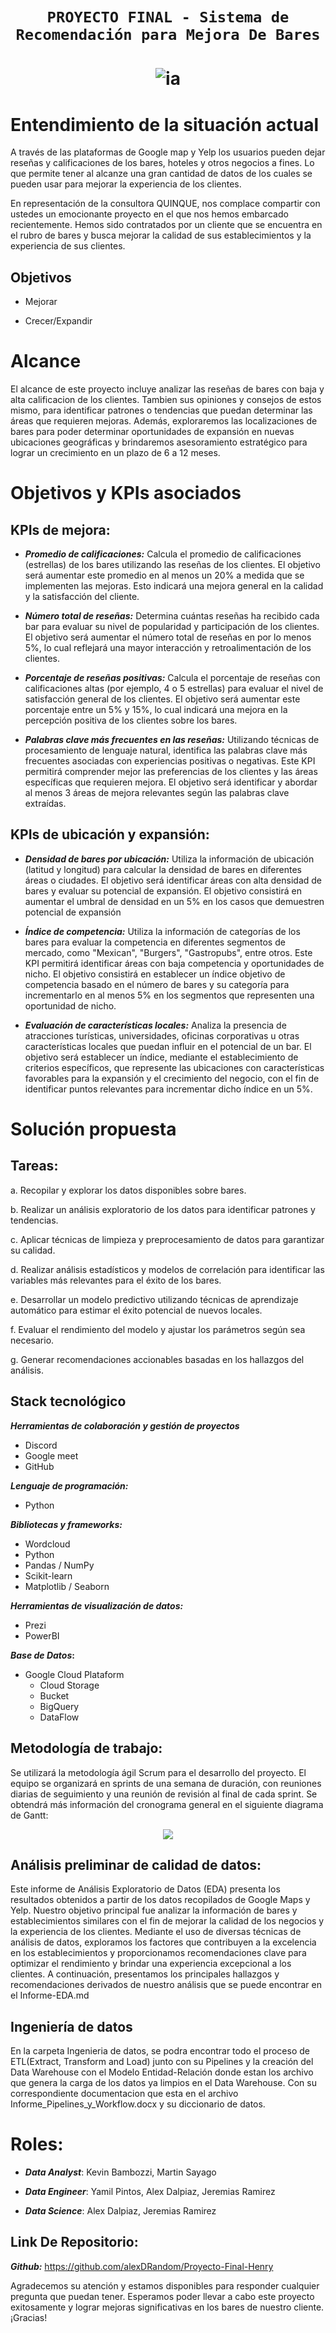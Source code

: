 # <h1 align=center>**`PROYECTO FINAL - Sistema de Recomendación para Mejora De Bares`**</h1>

# <h1 align=center> ![ia](https://emoji.slack-edge.com/TPRS7H4PN/henry-pm/4658c1bc769b53ae.png) </h1>


# Entendimiento de la situación actual

A través de las plataformas de Google map y Yelp los usuarios pueden dejar reseñas  y calificaciones de los bares, hoteles y otros negocios a fines. Lo que permite tener al alcanze una gran cantidad de datos de los cuales se pueden usar para mejorar la experiencia de los clientes.

En representación de la consultora QUINQUE, nos complace compartir con ustedes un emocionante proyecto en el que nos hemos embarcado recientemente. Hemos sido contratados por un cliente que se encuentra en el rubro de bares y busca mejorar la calidad de sus establecimientos y la experiencia de sus clientes.



## Objetivos


- Mejorar 

- Crecer/Expandir


# Alcance

El alcance de este proyecto incluye analizar las reseñas de bares con baja y alta calificacion de los clientes. Tambien sus opiniones y consejos de estos mismo, para identificar patrones o tendencias que puedan determinar las áreas que requieren mejoras. Además, exploraremos las localizaciones de bares para poder determinar oportunidades de expansión en nuevas ubicaciones geográficas y brindaremos asesoramiento estratégico para lograr un crecimiento en un plazo de 6 a 12 meses.


# Objetivos y KPIs asociados

## KPIs de mejora:

- **_Promedio de calificaciones:_** Calcula el promedio de calificaciones (estrellas) de los bares utilizando las reseñas de los clientes. El objetivo será aumentar este promedio en al menos un 20% a medida que se implementen las mejoras. Esto indicará una mejora general en la calidad y la satisfacción del cliente.

- **_Número total de reseñas:_** Determina cuántas reseñas ha recibido cada bar para evaluar su nivel de popularidad y participación de los clientes. El objetivo será aumentar el número total de reseñas en por lo menos 5%, lo cual reflejará una mayor interacción y retroalimentación de los clientes.

- **_Porcentaje de reseñas positivas:_** Calcula el porcentaje de reseñas con calificaciones altas (por ejemplo, 4 o 5 estrellas) para evaluar el nivel de satisfacción general de los clientes. El objetivo será aumentar este porcentaje entre un 5% y 15%, lo cual indicará una mejora en la percepción positiva de los clientes sobre los bares.

- **_Palabras clave más frecuentes en las reseñas:_** Utilizando técnicas de procesamiento de lenguaje natural, identifica las palabras clave más frecuentes asociadas con experiencias positivas o negativas. Este KPI permitirá comprender mejor las preferencias de los clientes y las áreas específicas que requieren mejora. El objetivo será identificar y abordar al menos 3 áreas de mejora relevantes según las palabras clave extraídas.

## KPIs de ubicación y expansión:

- **_Densidad de bares por ubicación:_** Utiliza la información de ubicación (latitud y longitud) para calcular la densidad de bares en diferentes áreas o ciudades. El objetivo será identificar áreas con alta densidad de bares y evaluar su potencial de expansión. El objetivo consistirá en aumentar el umbral de densidad en un 5% en los casos que demuestren potencial de expansión 

 - **_Índice de competencia:_** Utiliza la información de categorías de los bares para evaluar la competencia en diferentes segmentos de mercado, como "Mexican", "Burgers", "Gastropubs", entre otros. Este KPI permitirá identificar áreas con baja competencia y oportunidades de nicho. El objetivo consistirá en establecer un índice objetivo de competencia basado en el número de bares y su categoría para incrementarlo en al menos 5% en los segmentos que representen una oportunidad de nicho.

- **_Evaluación de características locales:_** Analiza la presencia de atracciones turísticas, universidades, oficinas corporativas u otras características locales que puedan influir en el potencial de un bar. El objetivo será establecer un índice, mediante el establecimiento de criterios específicos, que represente las ubicaciones con características favorables para la expansión y el crecimiento del negocio, con el fin de identificar puntos relevantes para incrementar dicho índice en un 5%.


# Solución propuesta

## Tareas:

a. Recopilar y explorar los datos disponibles sobre bares.

b. Realizar un análisis exploratorio de los datos para identificar patrones y tendencias.

c. Aplicar técnicas de limpieza y preprocesamiento de datos para garantizar su calidad.

d. Realizar análisis estadísticos y modelos de correlación para identificar las variables más relevantes para el éxito de los bares.

e. Desarrollar un modelo predictivo utilizando técnicas de aprendizaje automático para estimar el éxito potencial de nuevos locales.

f. Evaluar el rendimiento del modelo y ajustar los parámetros según sea necesario.

g. Generar recomendaciones accionables basadas en los hallazgos del análisis.

## **Stack tecnológico**

**_Herramientas de colaboración y gestión de proyectos_**

- Discord
- Google meet
- GitHub
 
**_Lenguaje de programación:_** 

- Python 

**_Bibliotecas y frameworks:_** 
- Wordcloud 
- Python
- Pandas / NumPy
- Scikit-learn 
- Matplotlib / Seaborn

**_Herramientas de visualización de datos:_**

- Prezi
- PowerBI 

**_Base de Datos_:**

- Google Cloud Plataform
   - Cloud Storage
   - Bucket
   - BigQuery
   - DataFlow


## Metodología de trabajo:

Se utilizará la metodología ágil Scrum para el desarrollo del proyecto. El equipo se organizará en sprints de una semana de duración, con reuniones diarias de seguimiento y una reunión de revisión al final de cada sprint. Se obtendrá más información del cronograma general en el siguiente diagrama de Gantt:
 <p align="center">
<img src= [img/Diagrama_de_Gantt-Semana-2.jpeg](https://github.com/kevinbamba/Proyecto-Final-Henry/blob/main/img/Diagrama_de_Gantt-Semana-2.jpeg)>
</p>

## Análisis preliminar de calidad de datos:
 Este informe de Análisis Exploratorio de Datos (EDA) presenta los resultados obtenidos a partir de los datos recopilados de Google Maps y Yelp. Nuestro objetivo principal fue analizar la información de bares y establecimientos similares con el fin de mejorar la calidad de los negocios y la experiencia de los clientes. Mediante el uso de diversas técnicas de análisis de datos, exploramos los factores que contribuyen a la excelencia en los establecimientos y proporcionamos recomendaciones clave para optimizar el rendimiento y brindar una experiencia excepcional a los clientes. A continuación, presentamos los principales hallazgos y recomendaciones derivados de nuestro análisis que se puede encontrar en el Informe-EDA.md 
 
## Ingeniería de datos

 En la carpeta Ingenieria de datos, se podra encontrar todo el proceso de ETL(Extract, Transform and Load) junto con su Pipelines y la creación del Data Warehouse  con el Modelo Entidad-Relación donde estan los archivo que genera la carga de los datos ya limpios en el Data Warehouse. Con su correspondiente documentacion que esta en el archivo Informe_Pipelines_y_Workflow.docx y su diccionario de datos.


# Roles:

- **_Data Analyst_**: Kevin Bambozzi, Martin Sayago

- **_Data Engineer_**: Yamil Pintos, Alex Dalpiaz, Jeremias Ramirez

- **_Data Science_**: Alex Dalpiaz, Jeremias Ramirez

## Link De Repositorio: 

**_Github:_** <https://github.com/alexDRandom/Proyecto-Final-Henry>


Agradecemos su atención y estamos disponibles para responder cualquier pregunta que puedan tener. Esperamos poder llevar a cabo este proyecto exitosamente y lograr mejoras significativas en los bares de nuestro cliente. ¡Gracias!
